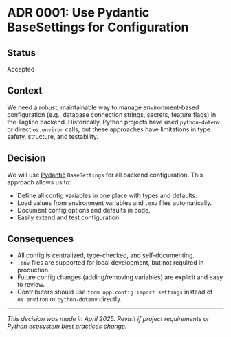 # ADR 0001: Use Pydantic BaseSettings for Configuration

## Status
Accepted

## Context
We need a robust, maintainable way to manage environment-based configuration (e.g., database connection strings, secrets, feature flags) in the Tagline backend. Historically, Python projects have used `python-dotenv` or direct `os.environ` calls, but these approaches have limitations in type safety, structure, and testability.

## Decision
We will use [Pydantic](https://docs.pydantic.dev/latest/usage/settings/) `BaseSettings` for all backend configuration. This approach allows us to:
- Define all config variables in one place with types and defaults.
- Load values from environment variables and `.env` files automatically.
- Document config options and defaults in code.
- Easily extend and test configuration.

## Consequences
- All config is centralized, type-checked, and self-documenting.
- `.env` files are supported for local development, but not required in production.
- Future config changes (adding/removing variables) are explicit and easy to review.
- Contributors should use `from app.config import settings` instead of `os.environ` or `python-dotenv` directly.

---

*This decision was made in April 2025. Revisit if project requirements or Python ecosystem best practices change.*
